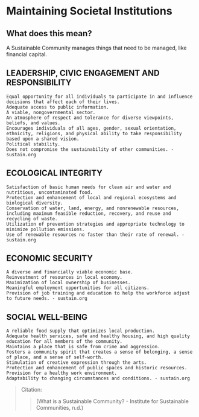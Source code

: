 # Maintaining Societal Institutions
## What does this mean?
A Sustainable Community manages things that need to be managed, like financial capital.
## LEADERSHIP, CIVIC ENGAGEMENT AND RESPONSIBILITY
    Equal opportunity for all individuals to participate in and influence decisions that affect each of their lives.
    Adequate access to public information.
    A viable, nongovernmental sector.
    An atmosphere of respect and tolerance for diverse viewpoints, beliefs, and values.
    Encourages individuals of all ages, gender, sexual orientation, ethnicity, religions, and physical ability to take responsibility based upon a shared vision.
    Political stability.
    Does not compromise the sustainability of other communities. - sustain.org
## ECOLOGICAL INTEGRITY
    Satisfaction of basic human needs for clean air and water and nutritious, uncontaminated food.
    Protection and enhancement of local and regional ecosystems and biological diversity.
    Conservation of water, land, energy, and nonrenewable resources, including maximum feasible reduction, recovery, and reuse and recycling of waste.
    Utilization of prevention strategies and appropriate technology to minimize pollution emissions.
    Use of renewable resources no faster than their rate of renewal. - sustain.org
## ECONOMIC SECURITY
    A diverse and financially viable economic base.
    Reinvestment of resources in local economy.
    Maximization of local ownership of businesses.
    Meaningful employment opportunities for all citizens.
    Provision of job training and education to help the workforce adjust to future needs. - sustain.org
## SOCIAL WELL-BEING
    A reliable food supply that optimizes local production.
    Adequate health services, safe and healthy housing, and high quality education for all members of the community.
    Maintains a place that is safe from crime and aggression.
    Fosters a community spirit that creates a sense of belonging, a sense of place, and a sense of self-worth.
    Stimulation of creative expression through the arts.
    Protection and enhancement of public spaces and historic resources.
    Provision for a healthy work environment.
    Adaptability to changing circumstances and conditions. - sustain.org
> Citation: 
>> (What is a Sustainable Community? - Institute for Sustainable Communities, n.d.)
